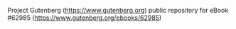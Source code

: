 Project Gutenberg (https://www.gutenberg.org) public repository for eBook #62985 (https://www.gutenberg.org/ebooks/62985)
